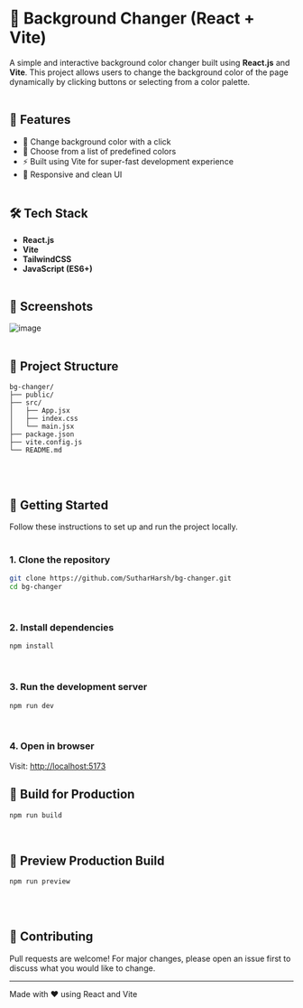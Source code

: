 # 🎨 Background Changer (React + Vite)

A simple and interactive background color changer built using **React.js** and **Vite**. This project allows users to change the background color of the page dynamically by clicking buttons or selecting from a color palette.
<br><br>

## 🚀 Features

- 🔄 Change background color with a click
- 🎯 Choose from a list of predefined colors
- ⚡ Built using Vite for super-fast development experience
- 📱 Responsive and clean UI
<br><br>
  

## 🛠️ Tech Stack

- **React.js**
- **Vite**
- **TailwindCSS**
- **JavaScript (ES6+)**
<br><br>

## 📸 Screenshots
![image](https://github.com/user-attachments/assets/c3f464fe-739d-402c-aa4d-c9f587d46402)
<br><br>


## 📁 Project Structure

```
bg-changer/
├── public/
├── src/
│   ├── App.jsx
│   ├── index.css
│   └── main.jsx
├── package.json
├── vite.config.js
└── README.md
```
<br><br>


## 🚀 Getting Started

Follow these instructions to set up and run the project locally.
<br><br>

### 1. Clone the repository

```bash
git clone https://github.com/SutharHarsh/bg-changer.git
cd bg-changer
```
<br>

### 2. Install dependencies

```bash
npm install
```
<br>

### 3. Run the development server

```bash
npm run dev
```
<br>

### 4. Open in browser

Visit: [http://localhost:5173](http://localhost:5173)
<br>

## 🧱 Build for Production

```bash
npm run build
```
<br>

## 🧹 Preview Production Build

```bash
npm run preview
```
<br><br>

## 🙌 Contributing

Pull requests are welcome! For major changes, please open an issue first to discuss what you would like to change.

---

Made with ❤️ using React and Vite
